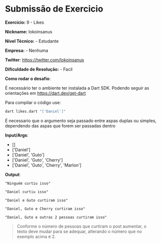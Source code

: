 # Submissão de Exercicio

**Exercicio:** 9 - Likes

**Nickname:** lokoinsanus

**Nível Técnico:** - Estudante

**Empresa:** - Nenhuma

**Twitter**: https://twitter.com/lokoinsanus

**Dificuldade de Resolução:** - Facil

**Como rodar o desafio**: 

É necessário ter o ambiente ter instalada a Dart SDK. Podendo seguir as orientações em https://dart.dev/get-dart

Para compilar o código use:
```bash
dart likes.dart "['Daniel']"
```

É necessario que o argumento seja passado entre aspas duplas ou simples, dependendo das aspas que forem ser passadas dentro

**Input/Args**: 
- []
- ['Daniel']
- ['Daniel', 'Guto']
- ['Daniel', 'Guto', 'Cherry']
- ['Daniel', 'Guto', 'Cherry', 'Marlon']

**Output**:

```
"Ninguém curtiu isso"
```

```
"Daniel curtiu isso"
```

```
"Daniel e Guto curtiram isso"
```

```
"Daniel, Guto e Cherry curtiram isso"
```

```
"Daniel, Guto e outras 2 pessoas curtiram isso"
```
> Conforme o número de pessoas que curtiram o post aumentar, o texto deve mudar para se adequar, alterando o número que no exemplo acima é 2.
